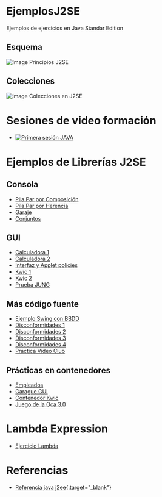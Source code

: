 # EjemplosJ2SE
Ejemplos de ejercicios en Java Standar Edition

## Esquema
![Image Principios J2SE](https://i.pinimg.com/originals/4c/02/09/4c0209e67b222509e094018cfdeca04e.jpg)

## Colecciones
![image Colecciones en J2SE](https://i.pinimg.com/originals/ca/ff/64/caff64b0af5ca89b0ee44b8976174b4b.jpg)

# Sesiones de video formación
* [![Primera sesión JAVA](https://img.youtube.com/vi/xc2O2PPW7Fc/0.jpg)](https://youtu.be/xc2O2PPW7Fc "Primera Sesión JAVA")

# Ejemplos de Librerías J2SE

## Consola
* [Pila Par por Composición](bea/PilaInterfazComposicion/)
* [Pila Par por Herencia](bea/PilaInterfazHerencia/)
* [Garaje](bea/garaje/)
* [Conjuntos](bea/CONJUNTO/)

## GUI
* [Calculadora 1](bea/CalculadoraFlowLayout/)
* [Calculadora 2](bea/CalculadoraGridLayout/)
* [Interfaz y Applet policies](alef/UNED_2012/Prueba_interfaz/)
* [Kwic 1](bea/kwic/)
* [Kwic 2](bea/prKWIC/)
* [Prueba JUNG](bea/PruebaJUNG/)

## Más código fuente
* [Ejemplo Swing con BBDD](bea/comercio/)
* [Disconformidades 1](bea/Disconformidades_j2se/)
* [Disconformidades 2](bea/disconformidades_j2se2/)
* [Disconformidades 3](bea/Disconformidades_grego/)
* [Disconformidades 4](bea/Disconformidades_Maria/)
* [Practica Video Club](bea/PracticaVideoClub/)

## Prácticas en contenedores
* [Empleados](bea/MavenDocker/empleados/)
* [Garague GUI](bea/MavenDocker/garajeGUI/)
* [Contenedor Kwic](bea/MavenDocker/kwic/)
* [Juego de la Oca 3.0](bea/MavenDocker/Oca_v3/)

# Lambda Expression
* [Ejercicio Lambda](bea/MavenDocker/lambda-expression/)
# Referencias
* [Referencia java j2ee](https://docs.oracle.com/javaee/7/tutorial/index.html){:target="_blank"}